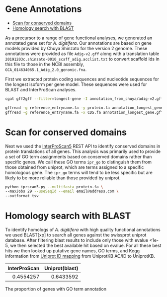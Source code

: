 Gene Annotations
================

-   [Scan for conserved domains](#scan-for-conserved-domains)
-   [Homology search with BLAST](#homology-search-with-blast)

As a precursor to a range of gene functional analyses, we generated an
annotated gene set for *A. digitifera*. Our annotations are based on
gene models provided by Chuya Shinzato for the version 2 genome. These
annotations were provided as file `Adig-v2.gff` along with a translation
table `20191203c.shinzato-0010_scaff_adig.acclist.txt` to convert
scaffold ids in this file to those in the NCBI assembly,
`GCA_014634065.1_Adig_2.0_genomic.fna`.

First we extracted protein coding sequences and nucleotide sequences for
the longest isoform per gene model. These sequences were used for BLAST
and InterProScan analyses.

``` bash
cgat gff2gff --filter=longest-gene -I annotation_from_chuya/adig-v2.gff -S annotation_longest_gene.gff

gffread -g reference_entryname.fa -y protein.fa annotation_longest_gene.gff
gffread -g reference_entryname.fa -x CDS.fa annotation_longest_gene.gff
```

# Scan for conserved domains

Next we used the
[InterProScan5](https://www.ebi.ac.uk/seqdb/confluence/display/JDSAT/InterProScan+5+Help+and+Documentation#InterProScan5HelpandDocumentation-RESTAPI)
REST API to identify conserved domains in protein translations of all
genes. This analysis was primarily used to provide a set of GO term
assignments based on conserved domains rather than specific genes. We
call these GO terms `ipr_go` to distinguish them from those obtained
from uniprot, which are terms assigned to a specific homologous gene.
The `ipr_go` terms will tend to be less specific but are likely to be
more reliable than those provided by uniprot.

``` bash
python iprscan5.py --multifasta protein.fa \
--maxJobs 29 --useSeqId --email email@address.com \
--outformat tsv
```

# Homology search with BLAST

To identify homologs of *A. digitifera* with high quality functional
annotations we used BLAST\[xp\] to search all genes against the
swissprot uniprot database. After filtering blast results to include
only those with evalue &lt;1e-5, we then selected the best available hit
based on evalue. For all these best hits we then looked up putative gene
names, GO terms, and Kegg information from [Uniprot ID
mapping](https://www.uniprot.org/uploadlists/) from UniprotKB AC/ID to
UniprotKB.

| InterProScan | Uniprot(blast) |
|-------------:|---------------:|
|    0.4554257 |      0.6433592 |

The proportion of genes with GO term annotation
